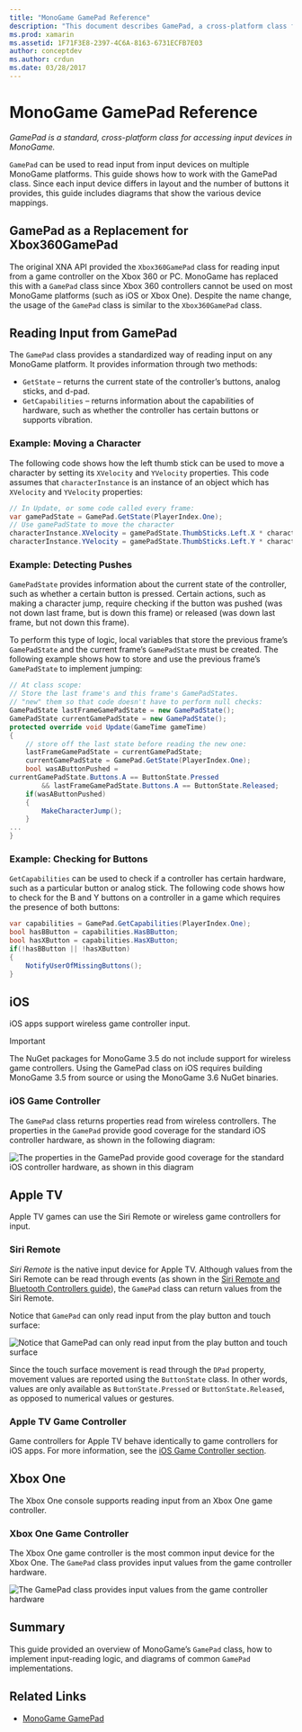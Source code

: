 ```yaml
---
title: "MonoGame GamePad Reference"
description: "This document describes GamePad, a cross-platform class for accessing input devices in MonoGame. It discusses how to read input from the gamepad and provides example code."
ms.prod: xamarin
ms.assetid: 1F71F3E8-2397-4C6A-8163-6731ECFB7E03
author: conceptdev
ms.author: crdun
ms.date: 03/28/2017
---
```

# MonoGame GamePad Reference

_GamePad is a standard, cross-platform class for accessing input devices in MonoGame._

`GamePad` can be used to read input from input devices on multiple MonoGame platforms. This guide shows how to work with the GamePad class. Since each input device differs in layout and the number of buttons it provides, this guide includes diagrams that show the various device mappings.

## GamePad as a Replacement for Xbox360GamePad

The original XNA API provided the `Xbox360GamePad` class for reading input from a game controller on the Xbox 360 or PC. MonoGame has replaced this with a `GamePad` class since Xbox 360 controllers cannot be used on most MonoGame platforms (such as iOS or Xbox One). Despite the name change, the usage of the `GamePad` class is similar to the `Xbox360GamePad` class.

## Reading Input from GamePad

The `GamePad` class provides a standardized way of reading input on any MonoGame platform. It provides information through two methods:

- `GetState` – returns the current state of the controller’s buttons, analog sticks, and d-pad.
- `GetCapabilities` – returns information about the capabilities of hardware, such as whether the controller has certain buttons or supports vibration.

### Example: Moving a Character

The following code shows how the left thumb stick can be used to move a character by setting its `XVelocity` and `YVelocity` properties. This code assumes that `characterInstance` is an instance of an object which has `XVelocity` and `YVelocity` properties:

```csharp
// In Update, or some code called every frame:
var gamePadState = GamePad.GetState(PlayerIndex.One);
// Use gamePadState to move the character
characterInstance.XVelocity = gamePadState.ThumbSticks.Left.X * characterInstance.MaxSpeed;
characterInstance.YVelocity = gamePadState.ThumbSticks.Left.Y * characterInstance.MaxSpeed;
```

### Example: Detecting Pushes

`GamePadState` provides information about the current state of the controller, such as whether a certain button is pressed. Certain actions, such as making a character jump, require checking if the button was pushed (was not down last frame, but is down this frame) or released (was down last frame, but not down this frame). 

To perform this type of logic, local variables that store the previous frame’s `GamePadState` and the current frame’s `GamePadState` must be created. The following example shows how to store and use the previous frame’s `GamePadState` to implement jumping:

```csharp
// At class scope:
// Store the last frame's and this frame's GamePadStates.
// "new" them so that code doesn't have to perform null checks:
GamePadState lastFrameGamePadState = new GamePadState();
GamePadState currentGamePadState = new GamePadState();
protected override void Update(GameTime gameTime)
{
    // store off the last state before reading the new one:
    lastFrameGamePadState = currentGamePadState;
    currentGamePadState = GamePad.GetState(PlayerIndex.One);
    bool wasAButtonPushed = 
currentGamePadState.Buttons.A == ButtonState.Pressed
        && lastFrameGamePadState.Buttons.A == ButtonState.Released;
    if(wasAButtonPushed)
    {
        MakeCharacterJump();
    }
...
}
```

### Example: Checking for Buttons

`GetCapabilities` can be used to check if a controller has certain hardware, such as a particular button or analog stick. The following code shows how to check for the B and Y buttons on a controller in a game which requires the presence of both buttons:

```csharp
var capabilities = GamePad.GetCapabilities(PlayerIndex.One);
bool hasBButton = capabilities.HasBButton;
bool hasXButton = capabilities.HasXButton;
if(!hasBButton || !hasXButton)
{
    NotifyUserOfMissingButtons();
}
```

## iOS

iOS apps support wireless game controller input.

> [!IMPORTANT]
> The NuGet packages for MonoGame 3.5 do not include support for wireless game controllers. Using the GamePad class on iOS requires building MonoGame 3.5 from source or using the MonoGame 3.6 NuGet binaries. 

### iOS Game Controller

The `GamePad` class returns properties read from wireless controllers. The properties in the `GamePad` provide good coverage for the standard iOS controller hardware, as shown in the following diagram:

![](input-images/image1.png "The properties in the GamePad provide good coverage for the standard iOS controller hardware, as shown in this diagram")

## Apple TV

Apple TV games can use the Siri Remote or wireless game controllers for input.

### Siri Remote

*Siri Remote* is the native input device for Apple TV. Although values from the Siri Remote can be read through events (as shown in the [Siri Remote and Bluetooth Controllers guide](~/ios/tvos/platform/remote-bluetooth.md)), the `GamePad` class can return values from the Siri Remote.

Notice that `GamePad` can only read input from the play button and touch surface: 

![](input-images/image2.png "Notice that GamePad can only read input from the play button and touch surface")

Since the touch surface movement is read through the `DPad` property, movement values are reported using the `ButtonState` class. In other words, values are only available as `ButtonState.Pressed` or `ButtonState.Released`, as opposed to numerical values or gestures.

### Apple TV Game Controller

Game controllers for Apple TV behave identically to game controllers for iOS apps. For more information, see the [iOS Game Controller section](#iOS_Game_Controller). 

## Xbox One

The Xbox One console supports reading input from an Xbox One game controller.

### Xbox One Game Controller

The Xbox One game controller is the most common input device for the Xbox One. The `GamePad` class provides input values from the game controller hardware.

![](input-images/image3.png "The GamePad class provides input values from the game controller hardware")

## Summary

This guide provided an overview of MonoGame’s `GamePad` class, how to implement input-reading logic, and diagrams of common `GamePad` implementations.

## Related Links

- [MonoGame GamePad](http://www.monogame.net/documentation/?page=T_Microsoft_Xna_Framework_Input_GamePad)
